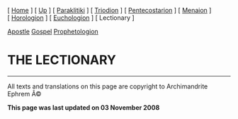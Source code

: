 \[ [Home](index.md) \] \[ [Up](liturgic.md) \] \[ [Paraklitiki](oktoich.md) \] \[ [Triodion](triodion.md) \] \[ [Pentecostarion](pentecos.md) \] \[ [Menaion](menaion.md) \] \[ [Horologion](horologion.md) \] \[ [Euchologion](eucholog.md) \] \[ Lectionary \]

[Apostle](apostle1.md)
[Gospel](gospel.md)
[Prophetologion](prophetologion.md)

THE LECTIONARY
==============

------------------------------------------------------------------------

All texts and translations on this page are copyright to
Archimandrite Ephrem Â©

**This page was last updated on 03 November 2008**
